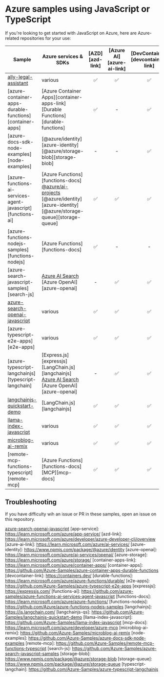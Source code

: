 # Azure samples using JavaScript or TypeScript


If you're looking to get started with JavaScript on Azure, here are Azure-related repositories for your use:

| Sample | Azure services & SDKs | [AZD][azd-link] | [Azure AI][azure-ai-link] | [DevContainer][devcontainer-link] |
| ------ | --------------------- | :-------------: | :-----------------------: | :------------------------------: |
| [ally-legal-assistant][ally-legal-assistant] | various | ✅ | ✅ | ✅ | 
| [azure-container-apps-durable-functions][container-apps] | [Azure Container Apps][container-apps-link]<br>[Durable Functions][durable-functions] | ✅ | - | ✅ |
| [azure-docs-sdk-node-examples][node-examples] | [@azure/identity][azure-identity]<br>[@azure/storage-blob][storage-blob] | - | - | ✅ |
| [azure-functions-ai-services-agent-javascript][functions-ai] | [Azure Functions][functions-docs]<br>[@azure/ai-projects][ai-projects]<br>[@azure/identity][azure-identity]<br>[@azure/storage-queue][storage-queue] | ✅ | ✅ | ✅ |
| [azure-functions-nodejs-samples][functions-nodejs] | [Azure Functions][functions-docs] | ✅ | - | - |
| [azure-search-javascript-samples][search-js] | [Azure AI Search][ai-search]<br>[Azure OpenAI][azure-openai] | - | ✅ | ✅ |
| [azure-search-openai-javascript](azure-search-openai-javascript)| various | ✅ | ✅ | ✅ |
| [azure-typescript-e2e-apps][e2e-apps] | various | ✅ | ✅ | ✅ |
| [azure-typescript-langchainjs][typescript-langchain] | [Express.js][expressjs]<br>[LangChain.js][langchainjs]<br>[Azure AI Search][ai-search]<br>[Azure OpenAI][azure-openai] | - | ✅ | ✅ |
| [langchainjs-quickstart-demo](langchainjs-qs) | [LangChain.js][langchainjs] | ✅ | ✅ | ✅ |
| [llama-index-javascript](llama-index-javascript)| various | ✅ | ✅ | ✅ |
| [microblog-ai-remix](microblog-ai-remix)| various | ✅ | ✅ | ✅ |
| [remote-mcp-functions-typescript][remote-mcp] | [Azure Functions][functions-docs]<br>[MCP][mcp-docs] | ✅ | ✅ | ✅ |

## Troubleshooting

If you have difficulty wih an issue or PR in these samples, open an issue on this repository. 


<!-- Reference Links -->
[ai-projects]: https://www.npmjs.com/package/@azure/ai-projects
[ai-search]: https://learn.microsoft.com/azure/search/
[ally-legal-assistant]: https://github.com/Azure-Samples/ally-legal-assistant
[azure-search-openai-javascript](https://github.com/Azure-Samples/azure-search-openai-javascript)
[app-service]: https://learn.microsoft.com/azure/app-service/
[azd-link]: https://learn.microsoft.com/azure/developer/azure-developer-cli/overview
[azure-ai-link]: https://learn.microsoft.com/azure/ai-services/
[azure-identity]: https://www.npmjs.com/package/@azure/identity
[azure-openai]: https://learn.microsoft.com/azure/ai-services/openai/
[azure-storage]: https://learn.microsoft.com/azure/storage/
[container-apps-link]: https://learn.microsoft.com/azure/container-apps/
[container-apps]: https://github.com/Azure-Samples/azure-container-apps-durable-functions
[devcontainer-link]: https://containers.dev/
[durable-functions]: https://learn.microsoft.com/azure/azure-functions/durable/
[e2e-apps]: https://github.com/Azure-Samples/azure-typescript-e2e-apps
[expressjs]: https://expressjs.com/
[functions-ai]: https://github.com/azure-samples/azure-functions-ai-services-agent-javascript
[functions-docs]: https://learn.microsoft.com/azure/azure-functions/
[functions-nodejs]: https://github.com/Azure/azure-functions-nodejs-samples
[langchainjs]: https://js.langchain.com/
[langchainjs-qs]: https://github.com/Azure-Samples/langchainjs-quickstart-demo
[llama-index-javascript]: https://github.com/Azure-Samples/llama-index-javascript
[mcp-docs]: https://learn.microsoft.com/azure/developer/azure-mcp
[microblog-ai-remix]: https://github.com/Azure-Samples/microblog-ai-remix
[node-examples]: https://github.com/Azure-Samples/azure-docs-sdk-node-examples
[remote-mcp]: https://github.com/Azure-Samples/remote-mcp-functions-typescript
[search-js]: https://github.com/Azure-Samples/azure-search-javascript-samples
[storage-blob]: https://www.npmjs.com/package/@azure/storage-blob
[storage-queue]: https://www.npmjs.com/package/@azure/storage-queue
[typescript-langchain]: https://github.com/Azure-Samples/azure-typescript-langchainjs